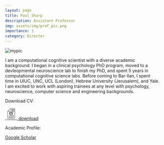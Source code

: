 ```yaml
---
layout: page
title: Paul Sharp
description: Assistant Professor
img: assets/img/prof_pic.png
importance: 1
category: Director
---
```


</p>
  <img src="../assets/img/prof_pic.png" alt="mypic" width="300">
</p>

I am a computational cognitive scientist with a diverse academic background. I began in a clinical psychology PhD program, moved to a devleopmental neuroscience lab to finish my PhD, and spent 5 years in computational cognitive science labs. Before coming to Bar-Ilan, I spent time in UIUC, UNC, UCL (London), Hebrew University (Jerusalem), and Yale. I am excited to work with aspiring trainees at any level with psychology, neuroscience, computer science and engineering backgrounds.

Download CV:

<a href="../assets/pdf/cv_latest.pdf" download>
  <img src="../assets/img/cv_icon.png" alt="Download" style="width: 40px; height: 40px;"/> download
</a>

Academic Profile:

[Google Scholar](https://scholar.google.com/citations?user=KXU4cS8AAAAJ&hl=en)
